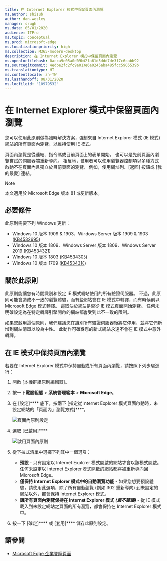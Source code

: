 ```yaml
---
title: 在 Internet Explorer 模式中保留頁面內瀏覽
ms.author: shisub
author: dan-wesley
manager: srugh
ms.date: 05/01/2020
audience: ITPro
ms.topic: conceptual
ms.prod: microsoft-edge
ms.localizationpriority: high
ms.collection: M365-modern-desktop
description: 在 Internet Explorer 模式中保留頁面內瀏覽
ms.openlocfilehash: 0acca9e05a0d09b02fa61d5ddd7de3f7c6cabb92
ms.sourcegitcommit: 4edbe2fc2fc9a013e6a0245aba485fcc5905539b
ms.translationtype: HT
ms.contentlocale: zh-TW
ms.lasthandoff: 08/31/2020
ms.locfileid: "10979532"
---
```

# 在 Internet Explorer 模式中保留頁面內瀏覽

您可以使用此原則做為臨時解決方案，強制來自 Internet Explorer 模式 (IE 模式) 網站的所有頁面內瀏覽，以維持使用 IE 模式。

頁面內瀏覽是從連結、指令碼或目前頁面上的表單開始。 也可以是先前頁面內瀏覽嘗試的伺服器端重新導向。 相反地，使用者可以使用瀏覽器控制項以多種方式啟動不在頁面內且獨立於目前頁面的瀏覽。 例如，使用網址列、[返回] 按鈕或 [我的最愛] 連結。

>[!NOTE]
>本文適用於 Microsoft Edge 版本 81 或更新版本。

## 必要條件

此原則需要下列 Windows 更新：

- Windows 10 版本 1909 & 1903、Windows Server 版本 1909 & 1903  ([KB4532695](https://support.microsoft.com/help/4532695))
- Windows 10 版本 1809、Windows Server 版本 1809、Windows Server 2019 ([KB4534321](https://support.microsoft.com/help/4534321))
- Windows 10 版本 1803 ([KB4534308](https://support.microsoft.com/help/4534308))
- Windows 10 版本 1709 ([KB4534318](https://support.microsoft.com/help/4534318))


## 關於此原則

此原則能讓您有時間識別和設定 IE 模式網站使用的所有驗證伺服器。 不過，此原則可能會造成不一致的瀏覽體驗，而有些網站會在 IE 模式中轉譯，而有時候則以 Microsoft Edge 模式轉譯。 這取決於網站是否從 IE 模式頁面開始瀏覽。 任何未明確設定為在特定轉譯引擎開啟的網站都會受到此不一致的限制。

如果您啟用這個原則，我們建議您在識別所有驗證伺服器後將它停用，並將它們新增到網站清單以設為中性。 此動作可確保您的新式網站永遠不會在 IE 模式中意外轉譯。

## 在 IE 模式中保持頁面內瀏覽

若要在 Internet Explorer 模式中保持自動或所有頁面內瀏覽，請按照下列步驟進行：

1. 開啟 [本機群組原則編輯器]。
2. 按一下**電腦組態** > **系統管理範本** > **Microsoft Edge**。
3. 在 [設定]**** 底下，按兩下 [指定從 Internet Explorer 模式頁面啟動時，未設定網站的「頁面內」瀏覽方式]****。

   ![頁面內原則設定](media/edge-learnmore-inpage-nav/learnmore-in-page-nav-settings.png)

4. 選取 [已啟用]**** 

   ![啟用頁面內原則](media/edge-learnmore-inpage-nav/learnmore-in-page-nav-enable.png)

5. 從下拉式清單中選擇下列其中一個選項：

   - **預設** - 只有設定以 Internet Explorer 模式開啟的網站才會以該模式開啟。 任何未設定以 Internet Explorer 模式開啟的網站都將被重新導向回 Microsoft Edge。
   - **僅保持 Internet Explorer 模式中的自動瀏覽功能** - 如果您想要預設體驗，請使用此選項，除了所有自動瀏覽 (例如 302 重新導向) 到未設定的網站以外，都會保持 Internet Explorer 模式。
   - **讓所有頁面內瀏覽保持在 Internet Explorer 模式** ***(最不建議)*** - 從 IE 模式載入到未設定網站之頁面的所有瀏覽，都會保持在 Internet Explorer 模式中。

6. 按一下 [確定]**** 或 [套用]**** 儲存此原則設定。

## 請參閱

- [Microsoft Edge 企業登陸頁面](https://aka.ms/EdgeEnterprise)
